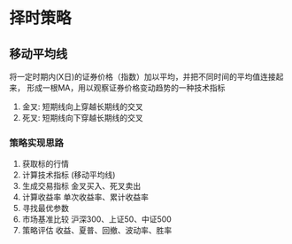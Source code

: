 # 择时策略

## 移动平均线 
将一定时期内(X日)的证券价格（指数）加以平均，并把不同时间的平均值连接起来，
形成一根MA，用以观察证券价格变动趋势的一种技术指标

1. 金叉: 短期线向上穿越长期线的交叉
2. 死叉: 短期线向下穿越长期线的交叉


### 策略实现思路
1. 获取标的行情
2. 计算技术指标 (移动平均线)
3. 生成交易指标 金叉买入、死叉卖出
4. 计算收益率 单次收益率、累计收益率
5. 寻找最优参数
6. 市场基准比较 沪深300、上证50、中证500
7. 策略评估 收益、夏普、回撤、波动率、胜率
